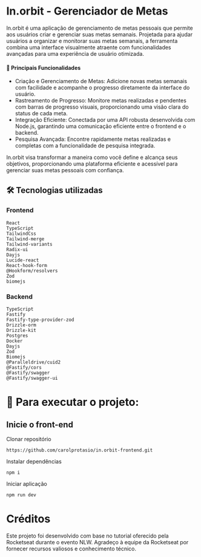 # In.orbit - Gerenciador de Metas

In.orbit é uma aplicação de gerenciamento de metas pessoais que permite aos usuários criar e gerenciar suas metas semanais. 
Projetada para ajudar usuários a organizar e monitorar suas metas semanais, a ferramenta combina uma interface visualmente atraente com funcionalidades avançadas para uma experiência de usuário otimizada.

#### 🚀 Principais Funcionalidades
- Criação e Gerenciamento de Metas: Adicione novas metas semanais com facilidade e acompanhe o progresso diretamente da interface do usuário.
- Rastreamento de Progresso: Monitore metas realizadas e pendentes com barras de progresso visuais, proporcionando uma visão clara do status de cada meta.
- Integração Eficiente: Conectada por uma API robusta desenvolvida com Node.js, garantindo uma comunicação eficiente entre o frontend e o backend.
- Pesquisa Avançada: Encontre rapidamente metas realizadas e completas com a funcionalidade de pesquisa integrada. 


In.orbit visa transformar a maneira como você define e alcança seus objetivos, proporcionando uma plataforma eficiente e acessível para gerenciar suas metas pessoais com confiança.

## 🛠️ Tecnologias utilizadas
### Frontend
    React
    TypeScript
    TailwindCss
    Tailwind-merge
    Tailwind-variants
    Radix-ui
    Dayjs
    Lucide-react
    React-hook-form
    @Hookform/resolvers
    Zod
    biomejs
### Backend 
    TypeScript
    Fastify
    Fastify-type-provider-zod
    Drizzle-orm
    Drizzle-kit
    Postgres
    Docker
    Dayjs
    Zod
    Biomejs
    @Paralleldrive/cuid2
    @Fastify/cors
    @Fastify/swagger
    @Fastify/swagger-ui

# 👷 Para executar o projeto:
## Inicie o front-end

Clonar repositório

```
https://github.com/carolprotasio/in.orbit-frontend.git
```
Instalar dependências

```
npm i
```
Iniciar aplicação

```
npm run dev
```

# Créditos
Este projeto foi desenvolvido com base no tutorial oferecido pela Rocketseat durante o evento NLW. Agradeço à equipe da Rocketseat por fornecer recursos valiosos e conhecimento técnico.


